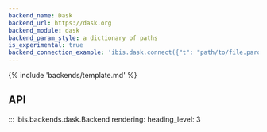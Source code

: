 ```yaml
---
backend_name: Dask
backend_url: https://dask.org
backend_module: dask
backend_param_style: a dictionary of paths
is_experimental: true
backend_connection_example: 'ibis.dask.connect({"t": "path/to/file.parquet", "s": "path/to/file.csv"})'
---
```


{% include 'backends/template.md' %}

## API

<!-- prettier-ignore-start -->
::: ibis.backends.dask.Backend
    rendering:
      heading_level: 3

<!-- prettier-ignore-end -->
